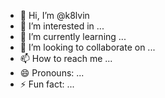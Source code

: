 - 👋 Hi, I’m @k8lvin
- 👀 I’m interested in ...
- 🌱 I’m currently learning ...
- 💞️ I’m looking to collaborate on ...
- 📫 How to reach me ...
- 😄 Pronouns: ...
- ⚡ Fun fact: ...

<!---
k8lvin/k8lvin is a ✨ special ✨ repository because its `README.md` (this file) appears on your GitHub profile.
You can click the Preview link to take a look at your changes.
--->
